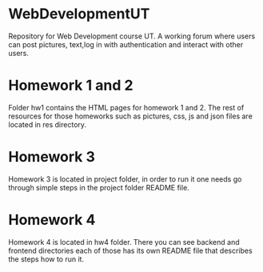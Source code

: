 # WebDevelopmentUT
Repository for Web Development course UT. A working forum where users can post pictures, text,log in with authentication and interact with other users.

# Homework 1 and 2
Folder hw1 contains the HTML pages for homework 1 and 2. 
The rest of resources for those homeworks such as pictures,
css, js and json files are located in res directory.

# Homework 3
Homework 3 is located in project folder, in order to run it one needs go
through simple steps in the project folder README file.

# Homework 4 
Homework 4 is located in hw4 folder. There you can see backend and frontend 
directories each of those has its own README file that describes the steps 
how to run it. 

